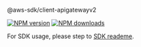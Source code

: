 @aws-sdk/client-apigatewayv2

[![NPM version](https://img.shields.io/npm/v/@aws-sdk/client-apigatewayv2/preview.svg)](https://www.npmjs.com/package/@aws-sdk/client-apigatewayv2)
[![NPM downloads](https://img.shields.io/npm/dm/@aws-sdk/client-apigatewayv2.svg)](https://www.npmjs.com/package/@aws-sdk/client-apigatewayv2)

For SDK usage, please step to [SDK reademe](https://github.com/aws/aws-sdk-js-v3).
